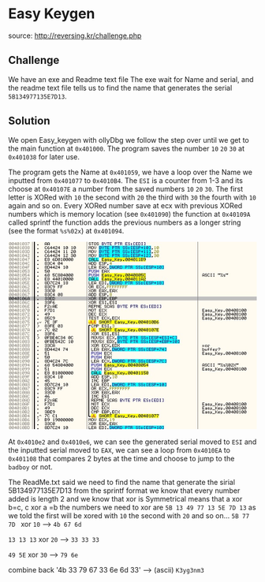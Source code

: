 # Easy Keygen
source: http://reversing.kr/challenge.php

## Challenge
We have an exe and Readme text file 
The exe wait for Name and serial, and the readme text file tells us to find the name that generates the serial `5B134977135E7D13`.

## Solution
We open Easy_keygen with ollyDbg we follow the step over until we get to the main function at `0x401000`.
The program saves the number `10` `20` `30` at `0x401038` for later use.

The program gets the Name at `0x401059`, we have a loop over the Name we inputted from `0x401077` to `0x4010B4`.
The `ESI` is a counter from 1-3 and its choose at `0x40107E` a number from the saved numbers `10` `20` `30`.
The first letter is XORed with `10` the second with `20` the third with `30` the fourth with `10` again and so on.
Every XORed number save at ecx with previous XORed numbers which is memory location (see `0x401090`) the function at `0x40109A` called sprintf
the function adds the previous numbers as a longer string (see the format `%s%02x`) at `0x401094`.

![](main_keygen_creator.jpg)

At `0x4010e2` and `0x4010e6`, we can see the generated serial moved to `ESI` and the inputted serial moved to `EAX`,
we can see a loop from `0x4010EA` to `0x401108` that compares 2 bytes at the time and choose to jump to the `badboy` or not.

The ReadMe.txt said we need to find the name that generate the sirial 5B134977135E7D13 from the sprintf format we know that every number added is length 2 
and we know that xor is Symmetrical means that a xor b=c, c xor a =b
the numbers we need to xor are `5B 13 49 77 13 5E 7D 13`
as we told the first will be xored with `10` the second with `20` and so on...
`5B 77 7D ` xor `10` --> `4b 67 6d `

`13 13 13` xor `20` --> `33 33 33`

`49 5E` xor `30` --> `79 6e`

combine back '4b 33 79 67 33 6e 6d 33' --> (ascii) `K3yg3nm3` 
